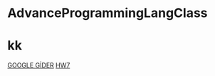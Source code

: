 # AdvanceProgrammingLangClass

<h1>
  kk
</h1>
<a href="http://www.google.com">GOOGLE GİDER</a>
<a href="https://ozen242.github.io/AdvanceProgrammingLangClass/cw7.html">HW7</a>